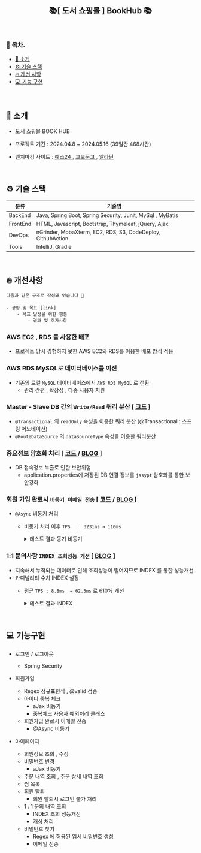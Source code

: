 <h2 align="center">📚[ 도서 쇼핑몰 ] BookHub 📚</h2>



<br>

### 🐥 목차.
- [📃 소개](#소개)
- [⚙ 기술 스택](#기술-스택)
- [🔥 개선 사항](#개선-사항)
- [💻 기능 구현](#기능-구현)

<br>

## 📃 소개 <a name="소개"></a>


- 도서 쇼핑몰  BOOK HUB
- 프로젝트 기간 : 2024.04.8 ~ 2024.05.16 (39일간 468시간)
- 벤치마킹 사이트 :
  <a href = "https://www.yes24.com/main/default.aspx">  예스24  </a> ,
  <a href = "https://www.kyobobook.co.kr/" > 교보문고  </a>  ,
  <a href = "https://www.aladin.co.kr/home/welcome.aspx"> 알라딘  </a>

  <br>

## ⚙ 기술 스택 <a name="기술-스택"></a>


| 분류      | 기술명                                                         |
|-----------|-------------------------------------------------------------|
| BackEnd   | Java, Spring Boot, Spring Security, Junit, MySql , MyBatis  |
| FrontEnd  | HTML, Javascript, Bootstrap,  Thymeleaf, jQuery, Ajax       |
| DevOps    | nGrinder, MobaXterm, EC2, RDS, S3, CodeDeploy, GithubAction |
| Tools     | IntelliJ, Gradle                                            |

<br>


## 🔥 개선사항 <a name="개선-사항"></a><br>
```html
다음과 같은 구조로 작성돼 있습니다 🙇

- 상황 및 목표 [link]
    - 목표 달성을 위한 행동
        - 결과 및 추가사항
```


### AWS EC2 , RDS 를 사용한 배포
  - 프로젝트 당시 경험하지 못한 AWS EC2와 RDS를 이용한 배포 방식 적용 

### AWS RDS MySQL로 데이터베이스를 이전
  - 기존의 로컬 `MySQL` 데이터베이스에서 `AWS RDS MySQL` 로 전환
    - 관리 간편 , 확장성  , 다중 사용자 지원

### Master - Slave DB 간의 `Write/Read` 쿼리 분산 [ [코드](https://github.com/gi-dor/BookHub_AWS/blob/30fcb619ad22758e65fe71214f00f1c8ec493e8e/src/main/java/com/example/bookhub/config/DataSourceConfiguration.java#L16-L62) ]
  - `@Transactional` 의 `readOnly` 속성을 이용한 쿼리 분산 (@Transactional : 스프링 어노테이션)
  - `@RouteDataSource` 의 `dataSourceType` 속성을 이용한 쿼리분산


### 중요정보 암호화 처리 [ [ 코드 ](https://github.com/gi-dor/BookHub_AWS/blob/30fcb619ad22758e65fe71214f00f1c8ec493e8e/src/main/java/com/example/bookhub/config/JasyptConfig.java#L16-L35) / [ BLOG ](https://gi-dor.tistory.com/250) ]
  - DB 접속정보 누출로 인한 보안위험
    - application.properties에 저장된 DB 연결 정보를 `jasypt` 암호화를 통한 보안강화
  

### 회원 가입 완료시 `비동기 이메일 전송` [ [ 코드 ](https://github.com/gi-dor/BookHub_AWS/blob/30fcb619ad22758e65fe71214f00f1c8ec493e8e/src/main/java/com/example/bookhub/config/AsyncConfig.java#L8-L21) / [ BLOG ](https://gi-dor.tistory.com/255) ]
  - `@Async` 비동기 처리
    - 비동기 처리 이후  `TPS  :  3231ms → 110ms`
      <details>
      <summary> 테스트 결과 동기 비동기 </summary>
      <br>
      <strong>[ 동기 ]</strong>
  
      ![동기 이메일](src/testImg/Async/동기회원가입.jpg)
      <br><br>
    
      <strong>[ 비동기 ]</strong>
    
      ![비동기 이메일](src/testImg/Async/비동기%20회원가입.jpg)
  
      <strong>[ 성능개선 비교 ]</strong>
    
      ![성능개선 비교](src/testImg/Async/동기%20비동기%20성능개선%20측정.jpg)
  
      </details>


### 1:1 문의사항 `INDEX 조회성능 개선`   [  [BLOG](https://gi-dor.tistory.com/252) ]

  - 지속해서 누적되는 데이터로 인해 조회성능이 떨어지므로 INDEX 를 통한 성능개선
  - 카디널리티 수치 INDEX 설정
    - 평균 `TPS : 8.8ms  → 62.5ms` 로 610% 개선
      <details>
      <summary>테스트 결과 INDEX</summary>
      <br>
      <strong> INDEX 적용 전 </strong>
    
      ![인덱스 사용하기 전](src/testImg/index/인덱스%20사용하기%20전.jpg)
      <br><br>
    
      <strong>INDEX 적용 후</strong>
    
      ![인덱스 사용하기 전](src/testImg/index/인덱스%20사용%20후.jpg)
    
      </details>


  <br>

## 💻 기능구현 <a name="기능-구현"></a>

- 로그인 / 로그아웃
  - Spring Security


- 회원가입
  - Regex 정규표현식 , @valid 검증
  - 아이디 중복 체크
    - aJax 비동기  
    - 중복체크 사용자 예외처리 클래스
  - 회원가입 완료시 이메일 전송
    - @Async 비동기 


- 마이페이지
  - 회원정보 조회 , 수정
  - 비밀번호 변경
    - aJax 비동기
  - 주문 내역 조회 , 주문 상세 내역 조회
  - 찜 목록
  - 회원 탈퇴
    - 회원 탈퇴시 로그인 불가 처리
  - 1 : 1 문의 내역 조회
    - INDEX 조회 성능개선
    - 캐싱 처리
  - 비밀번호 찾기
    - Regex 에 허용된 임시 비밀번호 생성 
    - 이메일 전송
  
